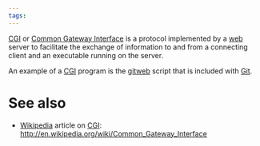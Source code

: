 ```yaml
---
tags: 
---
```


[CGI](/wiki/CGI) or [Common Gateway Interface](/wiki/Common_Gateway_Interface) is a protocol implemented by a [web](/wiki/web) server to facilitate the exchange of information to and from a connecting client and an executable running on the server.

An example of a [CGI](/wiki/CGI) program is the [gitweb](/wiki/gitweb) script that is included with [Git](/wiki/Git).

# See also

-   [Wikipedia](/wiki/Wikipedia) article on [CGI](/wiki/CGI): <http://en.wikipedia.org/wiki/Common_Gateway_Interface>

